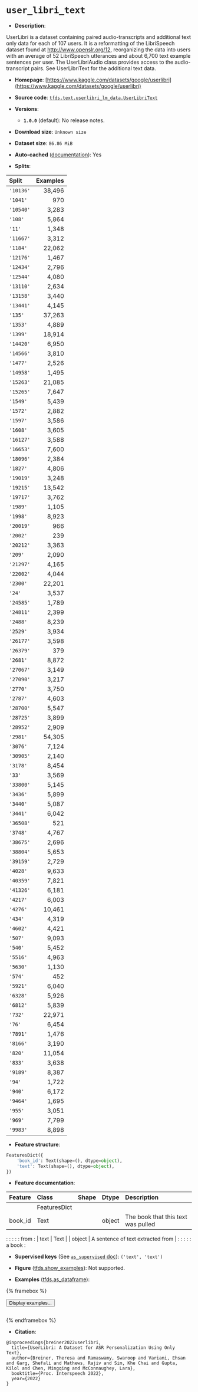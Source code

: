 <div itemscope itemtype="http://schema.org/Dataset">
  <div itemscope itemprop="includedInDataCatalog" itemtype="http://schema.org/DataCatalog">
    <meta itemprop="name" content="TensorFlow Datasets" />
  </div>
  <meta itemprop="name" content="user_libri_text" />
  <meta itemprop="description" content="UserLibri is a dataset containing paired audio-transcripts and additional text&#10;only data for each of 107 users. It is a reformatting of the LibriSpeech dataset&#10;found at http://www.openslr.org/12, reorganizing the data into users with an&#10;average of 52 LibriSpeech utterances and about 6,700 text example sentences per&#10;user. The UserLibriAudio class provides access to the audio-transcript pairs.&#10;See UserLibriText for the additional text data.&#10;&#10;To use this dataset:&#10;&#10;```python&#10;import tensorflow_datasets as tfds&#10;&#10;ds = tfds.load(&#x27;user_libri_text&#x27;, split=&#x27;train&#x27;)&#10;for ex in ds.take(4):&#10;  print(ex)&#10;```&#10;&#10;See [the guide](https://www.tensorflow.org/datasets/overview) for more&#10;informations on [tensorflow_datasets](https://www.tensorflow.org/datasets).&#10;&#10;" />
  <meta itemprop="url" content="https://www.tensorflow.org/datasets/catalog/user_libri_text" />
  <meta itemprop="sameAs" content="https://www.kaggle.com/datasets/google/userlibri" />
  <meta itemprop="citation" content="@inproceedings{breiner2022userlibri,&#10;  title={UserLibri: A Dataset for ASR Personalization Using Only Text},&#10;  author={Breiner, Theresa and Ramaswamy, Swaroop and Variani, Ehsan and Garg, Shefali and Mathews, Rajiv and Sim, Khe Chai and Gupta, Kilol and Chen, Mingqing and McConnaughey, Lara},&#10;  booktitle={Proc. Interspeech 2022},&#10;  year={2022}&#10;}" />
</div>

# `user_libri_text`


*   **Description**:

UserLibri is a dataset containing paired audio-transcripts and additional text
only data for each of 107 users. It is a reformatting of the LibriSpeech dataset
found at http://www.openslr.org/12, reorganizing the data into users with an
average of 52 LibriSpeech utterances and about 6,700 text example sentences per
user. The UserLibriAudio class provides access to the audio-transcript pairs.
See UserLibriText for the additional text data.

*   **Homepage**:
    [https://www.kaggle.com/datasets/google/userlibri](https://www.kaggle.com/datasets/google/userlibri)

*   **Source code**:
    [`tfds.text.userlibri_lm_data.UserLibriText`](https://github.com/tensorflow/datasets/tree/master/tensorflow_datasets/text/userlibri_lm_data/userlibri_lm_data.py)

*   **Versions**:

    *   **`1.0.0`** (default): No release notes.

*   **Download size**: `Unknown size`

*   **Dataset size**: `86.86 MiB`

*   **Auto-cached**
    ([documentation](https://www.tensorflow.org/datasets/performances#auto-caching)):
    Yes

*   **Splits**:

Split     | Examples
:-------- | -------:
`'10136'` | 38,496
`'1041'`  | 970
`'10540'` | 3,283
`'108'`   | 5,864
`'11'`    | 1,348
`'11667'` | 3,312
`'1184'`  | 22,062
`'12176'` | 1,467
`'12434'` | 2,796
`'12544'` | 4,080
`'13110'` | 2,634
`'13158'` | 3,440
`'13441'` | 4,145
`'135'`   | 37,263
`'1353'`  | 4,889
`'1399'`  | 18,914
`'14420'` | 6,950
`'14566'` | 3,810
`'1477'`  | 2,526
`'14958'` | 1,495
`'15263'` | 21,085
`'15265'` | 7,647
`'1549'`  | 5,439
`'1572'`  | 2,882
`'1597'`  | 3,586
`'1608'`  | 3,605
`'16127'` | 3,588
`'16653'` | 7,600
`'18096'` | 2,384
`'1827'`  | 4,806
`'19019'` | 3,248
`'19215'` | 13,542
`'19717'` | 3,762
`'1989'`  | 1,105
`'1998'`  | 8,923
`'20019'` | 966
`'2002'`  | 239
`'20212'` | 3,363
`'209'`   | 2,090
`'21297'` | 4,165
`'22002'` | 4,044
`'2300'`  | 22,201
`'24'`    | 3,537
`'24585'` | 1,789
`'24811'` | 2,399
`'2488'`  | 8,239
`'2529'`  | 3,934
`'26177'` | 3,598
`'26379'` | 379
`'2681'`  | 8,872
`'27067'` | 3,149
`'27090'` | 3,217
`'2770'`  | 3,750
`'2787'`  | 4,603
`'28700'` | 5,547
`'28725'` | 3,899
`'28952'` | 2,909
`'2981'`  | 54,305
`'3076'`  | 7,124
`'30905'` | 2,140
`'3178'`  | 8,454
`'33'`    | 3,569
`'33800'` | 5,145
`'3436'`  | 5,899
`'3440'`  | 5,087
`'3441'`  | 6,042
`'36508'` | 521
`'3748'`  | 4,767
`'38675'` | 2,696
`'38804'` | 5,653
`'39159'` | 2,729
`'4028'`  | 9,633
`'40359'` | 7,821
`'41326'` | 6,181
`'4217'`  | 6,003
`'4276'`  | 10,461
`'434'`   | 4,319
`'4602'`  | 4,421
`'507'`   | 9,093
`'540'`   | 5,452
`'5516'`  | 4,963
`'5630'`  | 1,130
`'574'`   | 452
`'5921'`  | 6,040
`'6328'`  | 5,926
`'6812'`  | 5,839
`'732'`   | 22,971
`'76'`    | 6,454
`'7891'`  | 1,476
`'8166'`  | 3,190
`'820'`   | 11,054
`'833'`   | 3,638
`'9189'`  | 8,387
`'94'`    | 1,722
`'940'`   | 6,172
`'9464'`  | 1,695
`'955'`   | 3,051
`'969'`   | 7,799
`'9983'`  | 8,898

*   **Feature structure**:

```python
FeaturesDict({
    'book_id': Text(shape=(), dtype=object),
    'text': Text(shape=(), dtype=object),
})
```

*   **Feature documentation**:

| Feature | Class        | Shape | Dtype  | Description                        |
| :------ | :----------- | :---- | :----- | :--------------------------------- |
|         | FeaturesDict |       |        |                                    |
| book_id | Text         |       | object | The book that this text was pulled |
:         :              :       :        : from                               :
| text    | Text         |       | object | A sentence of text extracted from  |
:         :              :       :        : a book                             :

*   **Supervised keys** (See
    [`as_supervised` doc](https://www.tensorflow.org/datasets/api_docs/python/tfds/load#args)):
    `('text', 'text')`

*   **Figure**
    ([tfds.show_examples](https://www.tensorflow.org/datasets/api_docs/python/tfds/visualization/show_examples)):
    Not supported.

*   **Examples**
    ([tfds.as_dataframe](https://www.tensorflow.org/datasets/api_docs/python/tfds/as_dataframe)):

<!-- mdformat off(HTML should not be auto-formatted) -->

{% framebox %}

<button id="displaydataframe">Display examples...</button>
<div id="dataframecontent" style="overflow-x:auto"></div>
<script>
const url = "https://storage.googleapis.com/tfds-data/visualization/dataframe/user_libri_text-1.0.0.html";
const dataButton = document.getElementById('displaydataframe');
dataButton.addEventListener('click', async () => {
  // Disable the button after clicking (dataframe loaded only once).
  dataButton.disabled = true;

  const contentPane = document.getElementById('dataframecontent');
  try {
    const response = await fetch(url);
    // Error response codes don't throw an error, so force an error to show
    // the error message.
    if (!response.ok) throw Error(response.statusText);

    const data = await response.text();
    contentPane.innerHTML = data;
  } catch (e) {
    contentPane.innerHTML =
        'Error loading examples. If the error persist, please open '
        + 'a new issue.';
  }
});
</script>

{% endframebox %}

<!-- mdformat on -->

*   **Citation**:

```
@inproceedings{breiner2022userlibri,
  title={UserLibri: A Dataset for ASR Personalization Using Only Text},
  author={Breiner, Theresa and Ramaswamy, Swaroop and Variani, Ehsan and Garg, Shefali and Mathews, Rajiv and Sim, Khe Chai and Gupta, Kilol and Chen, Mingqing and McConnaughey, Lara},
  booktitle={Proc. Interspeech 2022},
  year={2022}
}
```

